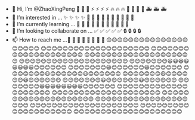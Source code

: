 - 👋 Hi, I’m @ZhaoXingPeng :art: :art: :art: :zap: :zap: :zap: :zap: :fire: :fire: :fire: :bug: :bug: :bug: :bug: :ambulance: :ambulance: :ambulance:
- 👀 I’m interested in ... :sparkles: :sparkles: :sparkles: :sparkles: :memo: :memo: :memo: :memo: :memo: :rocket: :rocket: :rocket: :rocket: :rocket:
- 🌱 I’m currently learning ... :lipstick: :lipstick: :lipstick: :lipstick: :lipstick: :lipstick: :lipstick: :lipstick: :lipstick: :lipstick: :lipstick:
- 💞️ I’m looking to collaborate on ... :white_check_mark: :white_check_mark: :white_check_mark: :white_check_mark: :white_check_mark: :lock: :lock: :lock: :lock:
- 📫 How to reach me ...:closed_lock_with_key: :closed_lock_with_key: :closed_lock_with_key: :closed_lock_with_key: :construction_worker: :construction_worker: :construction_worker: :construction_worker:
 😊😊😊😊😊😊😊😊😊😊😊😊😊😊😊😊😊😊😊😊
😊😊😊😊😊😊😊😊😊😊😊😊😊😊😊😊😊😊😊😊
😊😊😊😊😊😊😊😊😊😊😊😊😊😊😊😊😊😊😊😊
😊😊😊😊😊😊😊😊😊😊😊😊😊😊😊😊😊😊😊😊
😊😊😊😊😊😊😊😊😊😊😊😊😊😊😊😊😊😊😊😊
😊😊😊😊😊😊😊😃😃😃😃😃😃😃😃😊😊😊😊😊😊
😊😊😊😊😊😊😊😃😊😊😊😊😊😊😃😊😊😊😊😊😊
😊😊😊😊😊😊😊😃😊😊😊😊😊😊😃😊😊😊😊😊😊
😊😊😊😊😊😊😊😃😊😊😊😊😊😊😃😊😊😊😊😊😊
😊😊😊😊😊😊😊😃😊😊😊😊😊😊😃😊😊😊😊😊😊
😊😊😊😊😊😊😊😃😃😃😃😃😃😃😃😊😊😊😊😊😊
😊😊😊😊😊😊😊😊😊😊😊😊😊😊😊😊😊😊😊😊
😊😊😊😊😊😊😊😊😊😊😊😊😊😊😊😊😊😊😊😊
😊😊😊😊😊😊😊😊😊😊😊😊😊😊😊😊😊😊😊😊
😊😊😊😊😊😊😊😊😊😊😊😊😊😊😊😊😊😊😊😊
😊😊😊😊😊😊😊😊😊😊😊😊😊😊😊😊😊😊😊😊
😊😊😊😊😊😊😊😊😊😊😊😊😊😊😊😊😊😊😊😊
😊😊😊😊😊😊😊😊😊😊😊😊😊😊😊😊😊😊😊😊<!---
ZhaoXingPeng/ZhaoXingPeng is a ✨ special ✨ repository because its `README.md` (this file) appears on your GitHub profile.
You can click the Preview link to take a look at your changes.
--->
